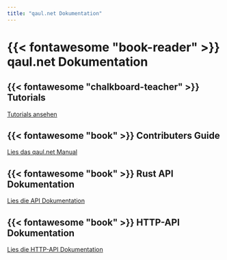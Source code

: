 ```yaml
---
title: "qaul.net Dokumentation"
---
```

# {{< fontawesome "book-reader" >}} qaul.net Dokumentation

## {{< fontawesome "chalkboard-teacher" >}} Tutorials

[Tutorials ansehen](/tutorials)


## {{< fontawesome "book" >}} Contributers Guide

[Lies das qaul.net Manual](https://docs.qaul.net/manual)


## {{< fontawesome "book" >}} Rust API Dokumentation

[Lies die API Dokumentation](https://docs.qaul.net/api)


## {{< fontawesome "book" >}} HTTP-API Dokumentation

[Lies die HTTP-API Dokumentation](https://docs.qaul.net/http-api)
